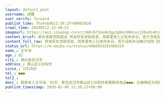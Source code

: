 ```yaml
---
layout: default_post
username: 叇黱
user_verify: forward
publish_time: ThuFeb0611:36:27+08002020
crawl_time: 20200212-12:40:51
imageurl: https://wx1.sinaimg.cn/orj360/6732e4b2gy1gbmj08kcosj20u0140juj.jpg,https://wx4.sinaimg.cn/orj360/6732e4b2gy1gbmj090hbij20u0140jys.jpg,https://wx1.sinaimg.cn/orj360/6732e4b2gy1gbmj087mzgj20u01400y2.jpg,https://wx3.sinaimg.cn/orj360/6732e4b2gy1gbmj09qakij20u0140wjn.jpg,https://wx4.sinaimg.cn/orj360/6732e4b2gy1gbmj0aabpvj20u0140dn0.jpg
content_brief: 肺炎患者求助超话 转发好友求助信息，其家里老人已发热多日，苦于没有办法确诊住院【姓名】王守泽【年龄】82【所在城市】湖北省武汉市【所在小区、社区】青山区116街坊【患病时间】1月28日【联系方式】●●●【其他紧急联系人】【病情描述】 我家老人王守泽，82岁，家住武汉市青山区1 ...全文
content_full_raw: 转发好友求助信息，其家里老人已发热多日，苦于没有办法确诊住院【姓名】王守泽【年龄】82【所在城市】湖北省武汉市【所在小区、社区】青山区116街坊【患病时间】1月28日【联系方式】●●●【其他紧急联系人】【病情描述】我家老人王守泽，82岁，家住武汉市青山区116街坊亲属联系电话●●●，已被确定为冠状病毒高度疑似患者，双肺严重感染，呼吸困难高烧不退39度，恶心，食欲不振，进入定点医院武汉市九医院，医院因没有床位叫我们居家隔离，联系社区服务人员告知，需确诊后才可排队入院，已到七医院预约登记核酸检测，但还没能检测老人病情危急，目前家中一同居住的另一老人也开始发热。两位老人都有基础疾病！！！恳请大家帮助，若有床位信息，确诊渠道或者制氧设备、防护口罩的购买信息请联系！！！多谢大家！！！！！
status_url: https://m.weibo.cn/status/4468933291488329
name_: 王守泽
age_: 82
city_: 湖北省武汉市
address_: 青山区116街坊
since_: 1月28日
tel_: ●●●
tel2_: 
desc_: 我家老人王守泽，82岁，家住武汉市青山区116街坊亲属联系电话●●●，已被确定为冠状病毒高度疑似患者，双肺严重感染，呼吸困难高烧不退39度，恶心，食欲不振，进入定点医院武汉市九医院，医院因没有床位叫我们居家隔离，联系社区服务人员告知，需确诊后才可排队入院，已到七医院预约登记核酸检测，但还没能检测老人病情危急，目前家中一同居住的另一老人也开始发热。两位老人都有基础疾病！！！恳请大家帮助，若有床位信息，确诊渠道或者制氧设备、防护口罩的购买信息请联系！！！多谢大家！！！！！
publish_timestamp: 2020-02-06 11:36:27+08:00
---
```

